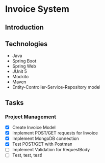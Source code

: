 # Invoice System

## Introduction

## Technologies
- Java
- Spring Boot
- Spring Web
- JUnit 5
- Mockito
- Maven
- Entity-Controller-Service-Repository model


## Tasks
### Project Management
- [x] Create Invoice Model
- [x] Implement POST/GET requests for Invoice
- [x] Implement MongoDB connection
- [x] Test POST/GET with Postman
- [ ] Implement Validation for RequestBody
- [ ] Test, test, test!
